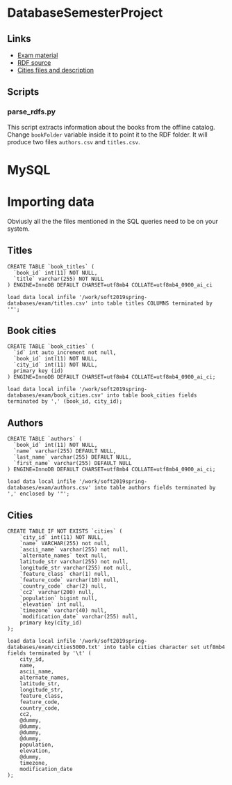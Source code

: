 # DatabaseSemesterProject

## Links

- [Exam material](https://github.com/datsoftlyngby/soft2019spring-databases/tree/master/Exam)
- [RDF source](https://www.gutenberg.org/wiki/Gutenberg:Feeds)
- [Cities files and description](http://download.geonames.org/export/dump/)

## Scripts

### parse_rdfs.py

This script extracts information about the books from the offline catalog. Change `bookFolder` variable inside it to point it to the RDF folder. It will produce two files `authors.csv` and `titles.csv`.

# MySQL

# Importing data

Obviusly all the the files mentioned in the SQL queries need to be on your system.

## Titles

```
CREATE TABLE `book_titles` (
  `book_id` int(11) NOT NULL,
  `title` varchar(255) NOT NULL
) ENGINE=InnoDB DEFAULT CHARSET=utf8mb4 COLLATE=utf8mb4_0900_ai_ci
```

```
load data local infile '/work/soft2019spring-databases/exam/titles.csv' into table titles COLUMNS terminated by '"';
```

## Book cities

```
CREATE TABLE `book_cities` (
  `id` int auto_increment not null,
  `book_id` int(11) NOT NULL,
  `city_id` int(11) NOT NULL,
  primary key (id)
) ENGINE=InnoDB DEFAULT CHARSET=utf8mb4 COLLATE=utf8mb4_0900_ai_ci;
```

```
load data local infile '/work/soft2019spring-databases/exam/book_cities.csv' into table book_cities fields terminated by ',' (book_id, city_id);
```

## Authors

```
CREATE TABLE `authors` (
  `book_id` int(11) NOT NULL,
  `name` varchar(255) DEFAULT NULL,
  `last_name` varchar(255) DEFAULT NULL,
  `first_name` varchar(255) DEFAULT NULL
) ENGINE=InnoDB DEFAULT CHARSET=utf8mb4 COLLATE=utf8mb4_0900_ai_ci;
```

```
load data local infile '/work/soft2019spring-databases/exam/authors.csv' into table authors fields terminated by ',' enclosed by '"';
```

## Cities
```
CREATE TABLE IF NOT EXISTS `cities` (
    `city_id` int(11) NOT NULL,
    `name` VARCHAR(255) not null,
    `ascii_name` varchar(255) not null,
    `alternate_names` text null,
    latitude_str varchar(255) not null,
    longitude_str varchar(255) not null,
    `feature_class` char(1) null,
    `feature_code` varchar(10) null,
    `country_code` char(2) null,
    `cc2` varchar(200) null,
    `population` bigint null,
    `elevation` int null,
    `timezone` varchar(40) null,
    `modification_date` varchar(255) null,
    primary key(city_id)
);
```

```
load data local infile '/work/soft2019spring-databases/exam/cities5000.txt' into table cities character set utf8mb4 fields terminated by '\t' (
    city_id,
    name,
    ascii_name,
    alternate_names,
    latitude_str,
    longitude_str,
    feature_class,
    feature_code,
    country_code,
    cc2,
    @dummy,
    @dummy,
    @dummy,
    @dummy,
    population,
    elevation,
    @dummy,
    timezone,
    modification_date
);
```

